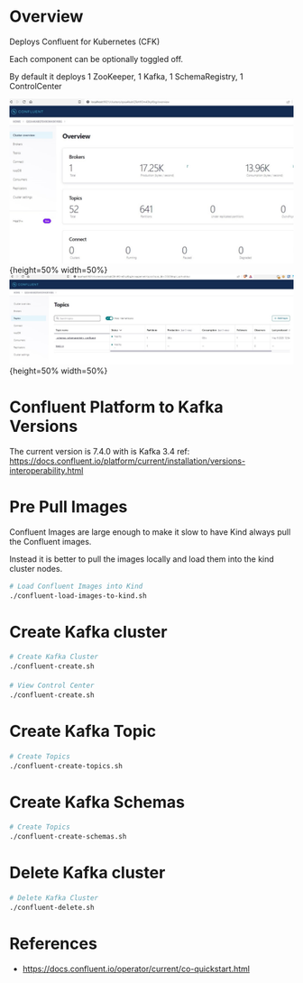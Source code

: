 # Overview
Deploys Confluent for Kubernetes (CFK)

Each component can be optionally toggled off.

By default it deploys 1 ZooKeeper, 1 Kafka, 1 SchemaRegistry, 1 ControlCenter

![](./docs/images/cfk.jpg){height=50% width=50%}
![](./docs/images/topics.jpg){height=50% width=50%}

# Confluent Platform to Kafka Versions
The current version is 7.4.0 with is Kafka 3.4
ref: https://docs.confluent.io/platform/current/installation/versions-interoperability.html

# Pre Pull Images
Confluent Images are large enough to make it slow to have Kind always pull the Confluent images.

Instead it is better to pull the images locally and load them into the kind cluster nodes.

```bash
# Load Confluent Images into Kind
./confluent-load-images-to-kind.sh
```

# Create Kafka cluster
```bash
# Create Kafka Cluster
./confluent-create.sh

# View Control Center
./confluent-create.sh
```

# Create Kafka Topic
```bash
# Create Topics
./confluent-create-topics.sh
```

# Create Kafka Schemas
```bash
# Create Topics
./confluent-create-schemas.sh
```

# Delete Kafka cluster
```bash
# Delete Kafka Cluster
./confluent-delete.sh
```

# References
- https://docs.confluent.io/operator/current/co-quickstart.html